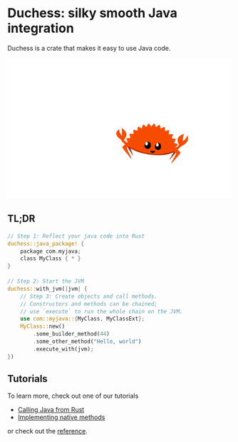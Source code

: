 # Duchess: silky smooth Java integration

Duchess is a crate that makes it easy to use Java code.

<img src="duchess.svg"></img>

## TL;DR

```rust
// Step 1: Reflect your java code into Rust
duchess::java_package! {
    package com.myjava;
    class MyClass { * }
}

// Step 2: Start the JVM
duchess::with_jvm(|jvm| {
    // Step 3: Create objects and call methods.
    // Constructors and methods can be chained;
    // use `execute` to run the whole chain on the JVM.
    use com::myjava::{MyClass, MyClassExt};
    MyClass::new()
        .some_builder_method(44)
        .some_other_method("Hello, world")
        .execute_with(jvm);
})
```

## Tutorials

To learn more, check out one of our tutorials

* [Calling Java from Rust](./call_java_from_rust.md)
* [Implementing native methods](./implementing_native_methods.md)

or check out the [reference](./reference.md).

